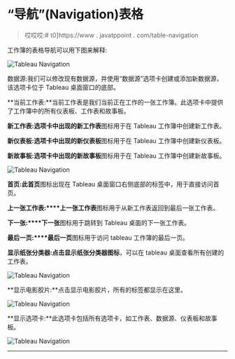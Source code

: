 # “导航”(Navigation)表格

> 哎哎哎:# t0]https://www . javatppoint . com/table-navigation

工作簿的表格导航可以用下图来解释:

![Tableau Navigation](../Images/d0acf79dcde208b6311f9a98d8fcf261.png)

数据源:我们可以修改现有数据源，并使用“数据源”选项卡创建或添加新数据源，该选项卡位于 Tableau 桌面窗口的底部。

**当前工作表:**当前工作表是我们当前正在工作的一张工作簿。此选项卡中提供了工作簿中的所有仪表板、工作表和故事板。

**新工作表:**选项卡中出现的**新工作表**图标用于在 Tableau 工作簿中创建新工作表。

**新仪表板:**选项卡中出现的**新仪表板**图标用于在 Tableau 工作簿中创建新仪表板。

**新故事板:**选项卡中出现的**新故事板**图标用于在 Tableau 工作簿中创建新故事板。

![Tableau Navigation](../Images/bd9ccc062ad803f37f4e200ca7c1dd2c.png)

**首页:**此**首页**图标出现在 Tableau 桌面窗口右侧底部的标签中，用于直接访问首页。

**上一张工作表:****上一张工作表**图标用于从新工作表返回到最后一张工作表。

**下一张:****下一张**图标用于跳转到 Tableau 桌面的下一张工作表。

**最后一页:****最后一页**图标用于访问 tableau 工作簿的最后一页。

**显示纸张分类器:**点击**显示纸张分类器图标**，可以在 tableau 桌面查看所有创建的工作表。

![Tableau Navigation](../Images/2828a50b35c0acdb835ad87bd3fd643f.png)

**显示电影胶片:**点击显示电影胶片，所有的标签都显示在这里。

![Tableau Navigation](../Images/3b6e0c25c9e318f747c70a60bc2aa1b9.png)

**显示选项卡:**此选项卡包括所有选项卡，如工作表、数据源、仪表板和故事板。

![Tableau Navigation](../Images/7958343eca93182fc81c2d505b3b2558.png)

* * *